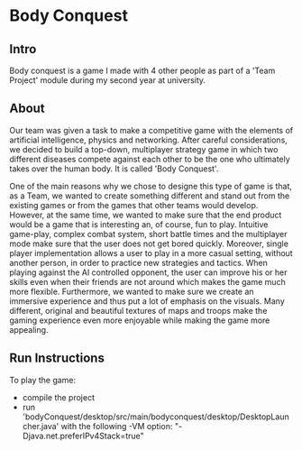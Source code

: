 # Body Conquest

## Intro
Body conquest is a game I made with 4 other people as part of a 'Team Project' module during my second year at university.


## About
Our team was given a task to make a competitive game with the elements of artificial intelligence, physics and networking. After careful considerations, we decided to build a top-down, multiplayer strategy game in which two different diseases compete against each other to be the one who ultimately takes over the human body. It is called 'Body Conquest'.

One of the main reasons why we chose to designe this type of game is that, as a Team, we wanted to create something different and stand out from the existing games or from the games that other teams would develop. However, at the same time, we wanted to make sure that the end product would be a game that is interesting an, of course, fun to play. Intuitive game-play, complex combat system, short battle times and the multiplayer mode make sure that the user does not get bored quickly. Moreover, single player implementation allows a user to play in a more casual setting, without another person, in order to practice new strategies and tactics. When playing against the AI controlled opponent, the user can improve his or her skills even when their friends are not around which makes the game much more flexible. Furthermore, we wanted to make sure we create an immersive experience and thus put a lot of emphasis on the visuals. Many different, original and beautiful textures of maps and troops make the gaming experience even more enjoyable while making the game more appealing.


## Run Instructions
To play the game:
* compile the project
* run 'bodyConquest/desktop/src/main/bodyconquest/desktop/DesktopLauncher.java' with the following -VM option: "-Djava.net.preferIPv4Stack=true"
